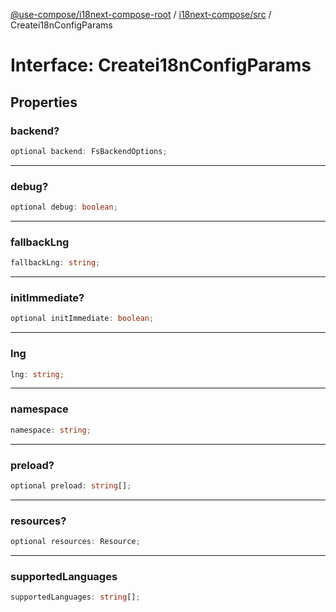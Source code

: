 [@use-compose/i18next-compose-root](../../../index.md) / [i18next-compose/src](../index.md) / Createi18nConfigParams

# Interface: Createi18nConfigParams

## Properties

### backend?

```ts
optional backend: FsBackendOptions;
```

---

### debug?

```ts
optional debug: boolean;
```

---

### fallbackLng

```ts
fallbackLng: string;
```

---

### initImmediate?

```ts
optional initImmediate: boolean;
```

---

### lng

```ts
lng: string;
```

---

### namespace

```ts
namespace: string;
```

---

### preload?

```ts
optional preload: string[];
```

---

### resources?

```ts
optional resources: Resource;
```

---

### supportedLanguages

```ts
supportedLanguages: string[];
```
